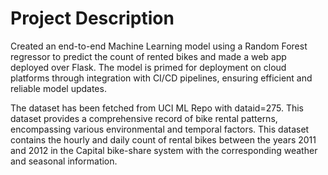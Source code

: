 # Project Description

Created an end-to-end Machine Learning model using a Random Forest regressor to predict the count of rented bikes and made a web app deployed over Flask. The model is primed for deployment on cloud platforms through integration with CI/CD pipelines, ensuring efficient and reliable model updates.

The dataset has been fetched from UCI ML Repo with dataid=275. This dataset provides a comprehensive record of bike rental patterns, encompassing various environmental and temporal factors. This dataset contains the hourly and daily count of rental bikes between the years 2011 and 2012 in the Capital bike-share system with the corresponding weather and seasonal information.
